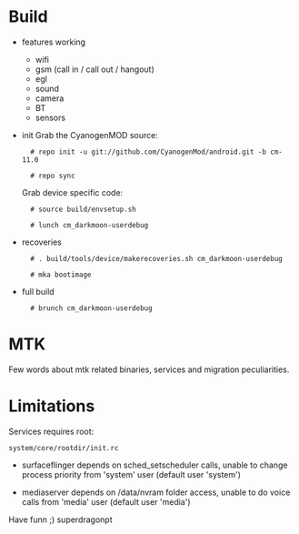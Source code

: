 # Build

* features working

  * wifi
  * gsm (call in / call out / hangout)
  * egl
  * sound
  * camera
  * BT
  * sensors

* init
  Grab the CyanogenMOD source:

        # repo init -u git://github.com/CyanogenMod/android.git -b cm-11.0
        
        # repo sync

  Grab device specific code:
        
        # source build/envsetup.sh
        
        # lunch cm_darkmoon-userdebug

* recoveries

        # . build/tools/device/makerecoveries.sh cm_darkmoon-userdebug
    
        # mka bootimage

* full build

        # brunch cm_darkmoon-userdebug

# MTK

Few words about mtk related binaries, services and migration peculiarities.

# Limitations

Services requires root:

`system/core/rootdir/init.rc`

  * surfaceflinger depends on sched_setscheduler calls, unable to change process priority from 'system' user (default user 'system')

  * mediaserver depends on /data/nvram folder access, unable to do voice calls from 'media' user (default user 'media')

Have funn ;)
superdragonpt
